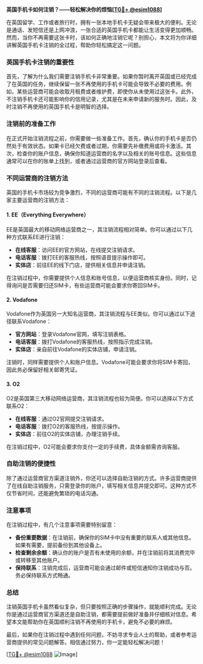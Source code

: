 **英国手机卡如何注销？——轻松解决你的烦恼[[TG💪+ @esim1088](https://t.me/s/esim1088)]**

在英国留学、工作或者旅行时，拥有一张本地手机卡无疑会带来极大的便利。无论是通话、发短信还是上网冲浪，一张合适的英国手机卡都能让生活变得更加顺畅。然而，当你不再需要这张卡时，该如何正确地注销它呢？别担心，本文将为你详细讲解英国手机卡注销的全过程，帮助你轻松搞定这一问题。

### 英国手机卡注销的重要性

首先，了解为什么我们需要注销手机卡非常重要。如果你暂时离开英国或已经完成了在英国的任务，继续保留一张不再使用的手机卡可能会导致不必要的费用。例如，某些运营商可能会收取月租费或者维护费，即使你从未使用过这张卡。此外，不注销手机卡还可能影响你的信用记录，尤其是在未来申请新的服务时。因此，及时注销不再使用的英国手机卡是明智的选择。

### 注销前的准备工作

在正式开始注销流程之前，你需要做一些准备工作。首先，确认你的手机卡是否仍然处于有效状态。如果卡已经欠费或者过期，你需要先补缴费用或将卡激活。其次，检查你的账户信息，确保你知道运营商的名字以及相关的账号信息。这些信息通常可以在你的账单上找到，或者通过运营商的官方网站登录后查看。

### 不同运营商的注销方法

英国的手机卡市场较为竞争激烈，不同的运营商可能有不同的注销流程。以下是几家主要运营商的注销方法：

#### 1. EE（Everything Everywhere）

EE是英国最大的移动网络运营商之一，其注销流程相对简单。你可以通过以下几种方式联系EE进行注销：

- **在线客服**：访问EE的官方网站，在线提交注销请求。
- **电话客服**：拨打EE的客服热线，按照语音提示操作即可。
- **实体店**：前往EE的线下门店，提供相关信息并申请注销。

在注销过程中，你需要提供个人信息和账号信息，以便运营商核实身份。同时，记得询问是否需要归还SIM卡，有些运营商可能会要求你寄回SIM卡。

#### 2. Vodafone

Vodafone作为英国另一大知名运营商，其注销流程与EE类似。你可以通过以下途径联系Vodafone：

- **官方网站**：登录Vodafone官网，填写注销表格。
- **电话客服**：拨打Vodafone的客服热线，按照指示完成注销。
- **实体店**：亲自前往Vodafone的实体店铺，申请注销。

注销时，同样需要提供个人和账户信息。Vodafone可能会要求你将SIM卡寄回，因此务必保留好相关邮寄凭证。

#### 3. O2

O2是英国第三大移动网络运营商，其注销流程也较为简便。你可以选择以下方式联系O2：

- **在线客服**：通过O2官网提交注销请求。
- **电话客服**：拨打O2的客服热线，按提示操作。
- **实体店**：前往O2的实体店铺，办理注销手续。

在注销过程中，O2可能会要求你支付一定的手续费，具体金额需咨询客服。

### 自助注销的便捷性

除了通过运营商官方渠道注销外，你还可以选择自助注销的方式。许多运营商提供了在线自助注销服务，只需登录你的账户，填写相关信息并提交即可。这种方式不仅节省时间，还能避免繁琐的电话沟通。

### 注意事项

在注销过程中，有几个注意事项需要特别留意：

- **备份重要数据**：在注销前，确保你的SIM卡中没有重要的联系人或其他信息。如果有需要，提前备份到其他设备上。
- **检查剩余余额**：确认你的账户是否有未使用的余额，并在注销前将其消费完毕或转移至其他账户。
- **保持联系**：注销完成后，运营商可能会通过邮件或短信通知你注销成功与否。务必保持联系方式畅通。

### 总结

注销英国手机卡虽然看似复杂，但只要按照正确的步骤操作，就能顺利完成。无论你是通过运营商官方渠道还是自助注销，都需要提前做好准备并仔细核对信息。希望本文能帮助你在英国顺利注销不再使用的手机卡，避免不必要的麻烦。

最后，如果你在注销过程中遇到任何问题，不妨寻求专业人士的帮助，或者参考运营商提供的常见问题解答。相信通过努力，你一定能轻松解决问题！

[[TG💪+ @esim1088](https://t.me/s/esim1088) ![Image](https://i.postimg.cc/4NQfJmqS/Snipaste-2025-05-13-00-14-12.png)]